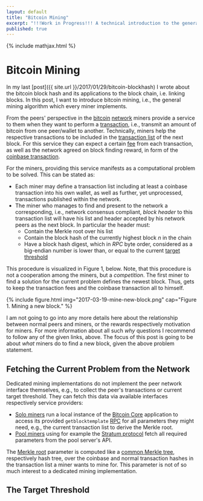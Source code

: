 ```yaml
---
layout: default
title: "Bitcoin Mining"
excerpt: "!!!Work in Progress!!! A technical introduction to the general bitcoin mining algorithm, with Python examples."
published: true
---
```


{% include mathjax.html %}

# Bitcoin Mining

In my last [post]({{ site.url }}/2017/01/29/bitcoin-blockhash) I wrote about the bitcoin block hash and its applications to the block chain, i.e. linking blocks. In this post, I want to introduce bitcoin mining, i.e., the general mining algorithm which every miner implements.

From the peers' perspective in the [bitcoin](https://bitcoin.org/en/developer-guide#p2p-network) [network](https://en.bitcoin.it/wiki/Network) miners provide a service to them when they want to perform a [transaction](https://bitcoin.org/en/developer-guide#transactions), i.e., transmit an amount of bitcoin from one peer/wallet to another. Technically, miners help the respective transactions to be included in the [transaction list](https://en.bitcoin.it/wiki/Transaction) of the next block. For this service they can expect a certain [fee](https://bitcoin.org/en/developer-guide#term-transaction-fee) from each transaction, as well as the network agreed on block finding reward, in form of the [coinbase transaction](https://bitcoin.org/en/developer-reference#term-coinbase-tx).

For the miners, providing this service manifests as a computational problem to be solved. This can be stated as:

- Each miner may define a transaction list including at least a coinbase transaction into his own wallet, as well as further, yet unprocessed, transactions published within the network.
- The miner who manages to find and present to the network a corresponding, i.e., network consensus compliant, _block header_ to this transaction list will have his list and header accepted by his network peers as the next block. In particular the header must:
    - Contain the Merkle root over his list
    - Contain the block hash of the currently highest block $n$ in the chain
    - Have a block hash digest, which in _RPC_ byte order, considered as a big-endian number is lower than, or equal to the current [target threshold](https://bitcoin.org/en/developer-reference#target-nbits)

This procedure is visualized in Figure 1, below. Note, that this procedure is not a cooperation among the miners, but a _competition_. The first miner to find a solution for the current problem defines the newest block. Thus, gets to keep the transaction fees and the coinbase transaction all to himself.

{% include figure.html img="2017-03-19-mine-new-block.png"
    cap="Figure 1. Mining a new block." %}

I am not going to go into any more details here about the relationship between normal peers and miners, or the rewards respectively motivation for miners. For more information about all such _why_ questions I recommend to follow any of the given links, above. The focus of this post is going to be about _what_ miners do to find a new block, given the above problem statement.

## Fetching the Current Problem from the Network

Dedicated mining implementations do not implement the peer network interface themselves, e.g., to collect the peer's transactions or current target threshold. They can fetch this data via available interfaces respectively service providers:

- [Solo miners](https://bitcoin.org/en/developer-guide#solo-mining) run a local instance of the [Bitcoin Core](https://bitcoin.org/en/bitcoin-core/) application to access its provided `getblocktemplate` [RPC](https://bitcoin.org/en/developer-guide#getblocktemplate-rpc) for all parameters they might need, e.g., the current transaction list to derive the Merkle root.
- [Pool miners](https://bitcoin.org/en/developer-guide#pool-mining) using for example the [Stratum protocol](https://bitcoin.org/en/developer-guide#stratum) fetch all required parameters from the pool server's API.

The [Merkle root](https://bitcoin.org/en/developer-reference#merkle-trees) parameter is computed like a [common Merkle tree](https://en.wikipedia.org/wiki/Merkle_tree), respectively hash tree, over the coinbase and normal transaction hashes in the transaction list a miner wants to mine for. This parameter is not of so much interest to a dedicated mining implementation.

## The Target Threshold
